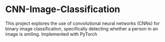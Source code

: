 # CNN-Image-Classification
This project explores the use of convolutional neural networks (CNNs) for binary image classification, specifically detecting whether a person in an image is smiling. Implemented with PyTorch
